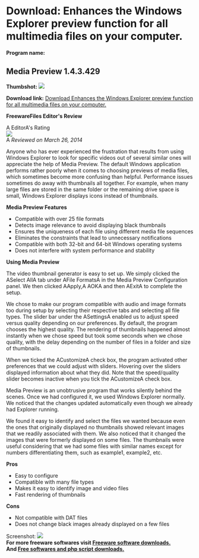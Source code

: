 # Download: Enhances the Windows Explorer preview function for all multimedia files on your computer.

**Program name:**

## Media Preview 1.4.3.429

  
**Thumbshot:** ![](http://www.freewarefiles.com/screenshot/mediapreview_md.jpg)   
  
**Download link:** [Download Enhances the Windows Explorer preview function for all multimedia files on your computer.](http://freesoftwares.boysofts.com/Media-Preview_program_98838.html)  
  


**FreewareFiles Editor's Review**  
  


A EditorA's Rating  
![](http://www.freewarefiles.com/images/rating/4.5.gif)  
A _Reviewed on March 26, 2014_   
  
Anyone who has ever experienced the frustration that results from using Windows Explorer to look for specific videos out of several similar ones will appreciate the help of Media Preview. The default Windows application performs rather poorly when it comes to choosing previews of media files, which sometimes become more confusing than helpful. Performance issues sometimes do away with thumbnails all together. For example, when many large files are stored in the same folder or the remaining drive space is small, Windows Explorer displays icons instead of thumbnails. 

**Media Preview Features**

  * Compatible with over 25 file formats 
  * Detects image relevance to avoid displaying black thumbnails 
  * Ensures the uniqueness of each file using different media file sequences 
  * Eliminates the constraints that lead to unnecessary notifications 
  * Compatible with both 32-bit and 64-bit Windows operating systems 
  * Does not interfere with system performance and stability 

**Using Media Preview**

The video thumbnail generator is easy to set up. We simply clicked the ASelect AllA tab under AFile FormatsA in the Media Preview Configuration panel. We then clicked AApply,A AOKA and then AExitA to complete the setup.

We chose to make our program compatible with audio and image formats too during setup by selecting their respective tabs and selecting all file types. The slider bar under the ASettingsA enabled us to adjust speed versus quality depending on our preferences. By default, the program chooses the highest quality. The rendering of thumbnails happened almost instantly when we chose speed but took some seconds when we chose quality, with the delay depending on the number of files in a folder and size of thumbnails.

When we ticked the ACustomizeA check box, the program activated other preferences that we could adjust with sliders. Hovering over the sliders displayed information about what they did. Note that the speed/quality slider becomes inactive when you tick the ACustomizeA check box.

Media Preview is an unobtrusive program that works silently behind the scenes. Once we had configured it, we used Windows Explorer normally. We noticed that the changes updated automatically even though we already had Explorer running.

We found it easy to identify and select the files we wanted because even the ones that originally displayed no thumbnails showed relevant images that we readily associated with them. We also noticed that it changed the images that were formerly displayed on some files. The thumbnails were useful considering that we had some files with similar names except for numbers differentiating them, such as example1, example2, etc.

**Pros**

  * Easy to configure 
  * Compatible with many file types 
  * Makes it easy to identify image and video files 
  * Fast rendering of thumbnails 

**Cons**

  * Not compatible with DAT files 
  * Does not change black images already displayed on a few files 

  
  
Screenshot: ![](http://www.freewarefiles.com/screenshot/mediapreview.jpg)   
**For more freeware softwares visit [Freeware software downloads.](http://freesoftwares.boysofts.com/)**   
**And [Free softwares and php script downloads.](http://www.boysofts.com/)**
